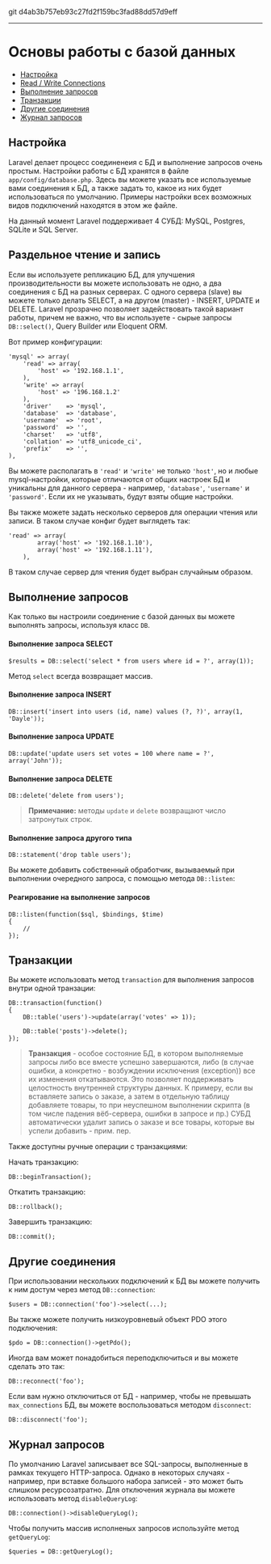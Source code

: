 git d4ab3b757eb93c27fd2f159bc3fad88dd57d9eff

---

# Основы работы с базой данных

- [Настройка](#configuration)
- [Read / Write Connections](#read-write-connections)
- [Выполнение запросов](#running-queries)
- [Транзакции](#database-transactions)
- [Другие соединения](#accessing-connections)
- [Журнал запросов](#query-logging)

<a name="configuration"></a>
## Настройка

Laravel делает процесс соединенеия с БД и выполнение запросов очень простым. Настройки работы с БД хранятся в файле `app/config/database.php`. Здесь вы можете указать все используемые вами соединения к БД, а также задать то, какое из них будет использоваться по умолчанию. Примеры настройки всех возможных видов подключений находятся в этом же файле.

На данный момент Laravel поддерживает 4 СУБД: MySQL, Postgres, SQLite и SQL Server.

<a name="read-write-connections"></a>
## Раздельное чтение и запись

Если вы используете репликацию БД, для улучшения производительности вы можете использовать не одно, а два соединения с БД на разных серверах. С одного сервера (slave) вы можете только делать SELECT, а на другом (master) - INSERT, UPDATE и DELETE. Laravel прозрачно позволяет задействовать такой вариант работы, причем не важно, что вы используете - сырые запросы `DB::select()`, Query Builder или Eloquent ORM.

Вот пример конфигурации:

	'mysql' => array(
		'read' => array(
			'host' => '192.168.1.1',
		),
		'write' => array(
			'host' => '196.168.1.2'
		),
		'driver'    => 'mysql',
		'database'  => 'database',
		'username'  => 'root',
		'password'  => '',
		'charset'   => 'utf8',
		'collation' => 'utf8_unicode_ci',
		'prefix'    => '',
	),

Вы можете располагать в `'read'` и `'write'` не только `'host'`, но и любые mysql-настройки, которые отличаются от общих настроек БД и уникальны для данного сервера - например, `'database'`, `'username'` и `'password'`. Если их не указывать, будут взяты общие настройки.

Вы также можете задать несколько серверов для операции чтения или записи. В таком случае конфиг будет выглядеть так:

	'read' => array(
			array('host' => '192.168.1.10'),
			array('host' => '192.168.1.11'),
		),

В таком случае сервер для чтения будет выбран случайным образом.

<a name="running-queries"></a>
## Выполнение запросов

Как только вы настроили соединение с базой данных вы можете выполнять запросы, используя класс `DB`.

#### Выполнение запроса SELECT

	$results = DB::select('select * from users where id = ?', array(1));

Метод `select` всегда возвращает массив.

#### Выполнение запроса INSERT

	DB::insert('insert into users (id, name) values (?, ?)', array(1, 'Dayle'));

#### Выполнение запроса UPDATE

	DB::update('update users set votes = 100 where name = ?', array('John'));

#### Выполнение запроса DELETE

	DB::delete('delete from users');

> **Примечание:** методы `update` и `delete` возвращают число затронутых строк.

#### Выполнение запроса другого типа

	DB::statement('drop table users');

Вы можете добавить собственный обработчик, вызываемый при выполнении очередного запроса, с помощью метода `DB::listen`:

#### Реагирование на выполнение запросов

	DB::listen(function($sql, $bindings, $time)
	{
		//
	});

<a name="database-transactions"></a>
## Транзакции

Вы можете использовать метод `transaction` для выполнения запросов внутри одной транзации:

	DB::transaction(function()
	{
		DB::table('users')->update(array('votes' => 1));

		DB::table('posts')->delete();
	});

> **Транзакция** - особое состояние БД, в котором выполняемые запросы либо все вместе успешно завершаются, либо (в случае ошибки, а конкретно - возбуждении исключения (exception)) все их изменения откатываются. Это позволяет поддерживать целостность внутренней структуры данных. К примеру, если вы вставляете запись о заказе, а затем в отдельную таблицу добавляете товары, то при неуспешном выполнении скрипта (в том числе падения вёб-сервера, ошибки в запросе и пр.) СУБД автоматически удалит запись о заказе и все товары, которые вы успели добавить - прим. пер.

Также доступны ручные операции с транзакциями:

Начать транзакцию:

	DB::beginTransaction();

Откатить транзакцию:

	DB::rollback();

Завершить транзакцию:

	DB::commit();

<a name="accessing-connections"></a>
## Другие соединения

При использовании нескольких подключений к БД вы можете получить к ним достум через метод `DB::connection`:

	$users = DB::connection('foo')->select(...);

Вы также можете получить низкоуровневый объект PDO этого подключения:

	$pdo = DB::connection()->getPdo();

Иногда вам может понадобиться переподключиться и вы можете сделать это так:

	DB::reconnect('foo');

Если вам нужно отключиться от БД - например, чтобы не превышать `max_connections` БД, вы можете воспользоваться методом `disconnect`:

	DB::disconnect('foo');

<a name="query-logging"></a>
## Журнал запросов

По умолчанию Laravel записывает все SQL-запросы, выполненные в рамках текущего HTTP-запроса. Однако в некоторых случаях - например, при вставке большого набора записей - это может быть слишком ресурсозатратно. Для отключения журнала вы можете использовать метод `disableQueryLog`:

	DB::connection()->disableQueryLog();

Чтобы получить массив исполненых запросов используйте метод `getQueryLog`:

	$queries = DB::getQueryLog();
